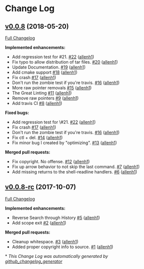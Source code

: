 # Change Log

## [v0.0.8](https://github.com/allenh1/YaSh/tree/v0.0.8) (2018-05-20)
[Full Changelog](https://github.com/allenh1/YaSh/compare/v0.0.8-rc2...v0.0.8)

**Implemented enhancements:**

- Add regression test for \#21. [\#22](https://github.com/allenh1/YaSh/pull/22) ([allenh1](https://github.com/allenh1))
- Fix typo to allow distribution of tar files. [\#20](https://github.com/allenh1/YaSh/pull/20) ([allenh1](https://github.com/allenh1))
- Update Documentation. [\#19](https://github.com/allenh1/YaSh/pull/19) ([allenh1](https://github.com/allenh1))
- Add cmake support [\#18](https://github.com/allenh1/YaSh/pull/18) ([allenh1](https://github.com/allenh1))
- Fix crash [\#17](https://github.com/allenh1/YaSh/pull/17) ([allenh1](https://github.com/allenh1))
- Don't run the zombie test if you're travis. [\#16](https://github.com/allenh1/YaSh/pull/16) ([allenh1](https://github.com/allenh1))
- More raw pointer removals [\#15](https://github.com/allenh1/YaSh/pull/15) ([allenh1](https://github.com/allenh1))
- The Great Linting [\#11](https://github.com/allenh1/YaSh/pull/11) ([allenh1](https://github.com/allenh1))
- Remove raw pointers [\#9](https://github.com/allenh1/YaSh/pull/9) ([allenh1](https://github.com/allenh1))
- Add travis CI [\#8](https://github.com/allenh1/YaSh/pull/8) ([allenh1](https://github.com/allenh1))

**Fixed bugs:**

- Add regression test for \\#21. [\#22](https://github.com/allenh1/YaSh/pull/22) ([allenh1](https://github.com/allenh1))
- Fix crash [\#17](https://github.com/allenh1/YaSh/pull/17) ([allenh1](https://github.com/allenh1))
- Don't run the zombie test if you're travis. [\#16](https://github.com/allenh1/YaSh/pull/16) ([allenh1](https://github.com/allenh1))
- Fix ctl + del. [\#14](https://github.com/allenh1/YaSh/pull/14) ([allenh1](https://github.com/allenh1))
- Fix minor bug I created by "optimizing". [\#13](https://github.com/allenh1/YaSh/pull/13) ([allenh1](https://github.com/allenh1))

**Merged pull requests:**

- Fix copyright. No offense. [\#12](https://github.com/allenh1/YaSh/pull/12) ([allenh1](https://github.com/allenh1))
- Fix up arrow behavior to not skip the last command. [\#7](https://github.com/allenh1/YaSh/pull/7) ([allenh1](https://github.com/allenh1))
- Add missing returns to the shell-readline handlers. [\#6](https://github.com/allenh1/YaSh/pull/6) ([allenh1](https://github.com/allenh1))

## [v0.0.8-rc](https://github.com/allenh1/YaSh/tree/v0.0.8-rc) (2017-10-07)
[Full Changelog](https://github.com/allenh1/YaSh/compare/v0.0.7...v0.0.8-rc)

**Implemented enhancements:**

- Reverse Search through History [\#5](https://github.com/allenh1/YaSh/pull/5) ([allenh1](https://github.com/allenh1))
- Add scope exit [\#2](https://github.com/allenh1/YaSh/pull/2) ([allenh1](https://github.com/allenh1))

**Merged pull requests:**

- Cleanup whitespace. [\#3](https://github.com/allenh1/YaSh/pull/3) ([allenh1](https://github.com/allenh1))
- Added proper copyright info to source. [\#1](https://github.com/allenh1/YaSh/pull/1) ([allenh1](https://github.com/allenh1))



\* *This Change Log was automatically generated by [github_changelog_generator](https://github.com/skywinder/Github-Changelog-Generator)*
